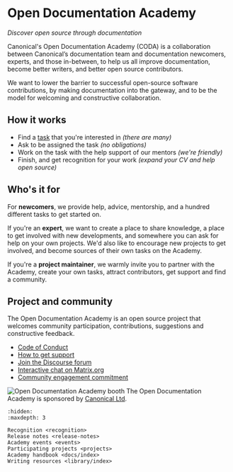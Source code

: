 # Open Documentation Academy

_Discover open source through documentation_

Canonical's Open Documentation Academy (CODA) is a collaboration between Canonical’s documentation team and documentation newcomers, experts, and those in-between, to help us all improve documentation, become better writers, and better open source contributors.

We want to lower the barrier to successful open-source software contributions, by making documentation into the gateway, and to be the model for welcoming and constructive collaboration.

## How it works

* Find a [task](https://github.com/canonical/open-documentation-academy/issues) that you're interested in _(there are many)_
* Ask to be assigned the task _(no obligations)_
* Work on the task with the help support of our mentors _(we're friendly)_
* Finish, and get recognition for your work _(expand your CV and help open source)_

## Who's it for

For **newcomers**, we provide help, advice, mentorship, and a hundred different tasks to get started on.

If you're an **expert**, we want to create a place to share knowledge, a place to get involved with new developments, and somewhere you can ask for help on your own projects. We'd also like to encourage new projects to get involved, and become sources of their own tasks on the Academy.

If you're a **project maintainer**, we warmly invite you to partner with the Academy, create your own tasks, attract contributors, get support and find a community.

## Project and community

The Open Documentation Academy is an open source project that welcomes community participation, contributions, suggestions and constructive feedback. 

* [Code of Conduct](https://ubuntu.com/community/ethos/code-of-conduct)
* [How to get support](https://ubuntu.com/support/community-support)
* [Join the Discourse forum](https://discourse.ubuntu.com/c/community/open-documentation-academy/166)
* [Interactive chat on Matrix.org](https://matrix.to/#/#documentation:ubuntu.com)
* [Community engagement commitment](explanation/community-engagement)

![Open Documentation Academy booth](https://assets.ubuntu.com/v1/1a3c2549-20250218_0001_01.jpg)
The Open Documentation Academy is sponsored by [Canonical Ltd](https://canonical.com/).

```{toctree}
:hidden:
:maxdepth: 3

Recognition <recognition>
Release notes <release-notes>
Academy events <events>
Participating projects <projects>
Academy handbook <docs/index>
Writing resources <library/index>

```
